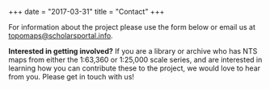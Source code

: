 +++
date = "2017-03-31"
title = "Contact"
+++

For information about the project please use the form below or email us at [topomaps@scholarsportal.info](mailto:topomaps@scholarsportal.info).

**Interested in getting involved?** If you are a library or archive who has NTS maps from either the 1:63,360 or 1:25,000 scale series, and are interested in learning how you can contribute these to the project, we would love to hear from you. Please get in touch with us!